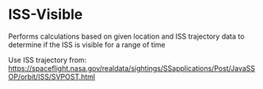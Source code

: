 # ISS-Visible
Performs calculations based on given location and ISS trajectory data to determine if the ISS is visible for a range of time

Use ISS trajectory from: 
https://spaceflight.nasa.gov/realdata/sightings/SSapplications/Post/JavaSSOP/orbit/ISS/SVPOST.html
